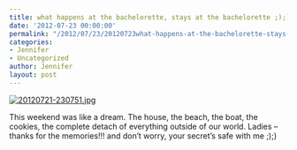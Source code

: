 ```yaml
---
title: what happens at the bachelorette, stays at the bachelorette ;);)
date: '2012-07-23 00:00:00'
permalink: "/2012/07/23/20120723what-happens-at-the-bachelorette-stays-at-the-bachelorette/"
categories:
- Jennifer
- Uncategorized
author: Jennifer
layout: post
---
```


[<img alt="20120721-230751.jpg" class="alignnone size-full" src="http://static.squarespace.com/static/50db6bb3e4b015296cd43789/50dfa5b1e4b0dc6320e0b5ea/50dfa5b3e4b0dc6320e0b8f4/1342912071000/?format=original" />](http://static.squarespace.com/static/50db6bb3e4b015296cd43789/50dfa5b1e4b0dc6320e0b5ea/50dfa5b3e4b0dc6320e0b8f4/1342912071000/?format=original)

This weekend was like a dream. The house, the beach, the boat, the cookies, the complete detach of everything outside of our world. Ladies &#8211; thanks for the memories!!! and don&#8217;t worry, your secret&#8217;s safe with me ;);)
